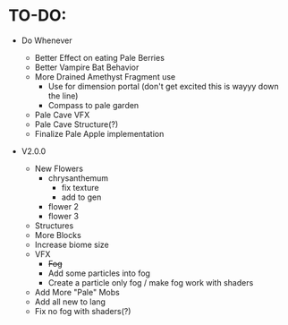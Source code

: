 TO-DO:
=

- Do Whenever
  - Better Effect on eating Pale Berries
  - Better Vampire Bat Behavior
  - More Drained Amethyst Fragment use
    - Use for dimension portal (don't get excited this is wayyy down the line)
    - Compass to pale garden
  - Pale Cave VFX
  - Pale Cave Structure(?)
  - Finalize Pale Apple implementation

  
- V2.0.0
  - New Flowers
    - chrysanthemum
      - fix texture
      - add to gen
    - flower 2
    - flower 3
  - Structures
  - More Blocks
  - Increase biome size
  - VFX
    - ~~Fog~~
    - Add some particles into fog
    - Create a particle only fog / make fog work with shaders
  - Add More "Pale" Mobs
  - Add all new to lang
  - Fix no fog with shaders(?)
